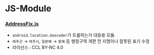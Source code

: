 # JS-Module

### [AddressFix.js](AddressFix.js)
* `android.location.Geocoder`가 트롤하는거 대응용 모듈.
* `여주군` → `여주시`, `일본해` → `동해` 등 행정구역 개편 전 지명이나 잘못된 표기 수정
* 라이선스 : CCL BY-NC 4.0

